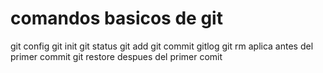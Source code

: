 # comandos basicos de git

git config
git init
git status
git add
git commit
gitlog 
git rm  aplica antes del primer commit
git restore despues del primer comit
